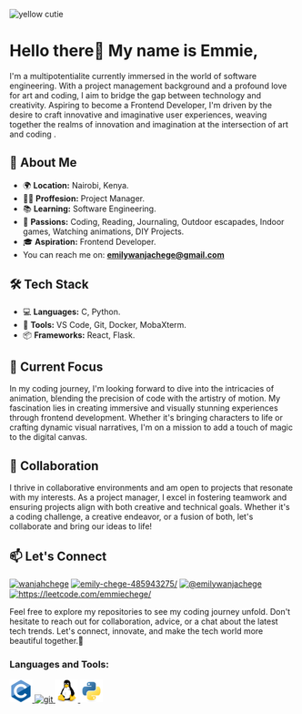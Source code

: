  ![yellow cutie](https://github.com/Emmiechege/Emmiechege/assets/133679989/12cda1be-8b61-4802-b48c-b99266f3f426)

# Hello there👋 My name is Emmie,

I'm a multipotentialite currently immersed in the world of software engineering. With a project management background and a profound love for art and coding, I aim to bridge the gap between technology and creativity. Aspiring to become a Frontend Developer, I'm driven by the desire to craft innovative and imaginative user experiences, weaving together the realms of innovation and imagination at the intersection of art and coding .

## 🚀 About Me

- 🌍 **Location:** Nairobi, Kenya.
- 👩‍💻 **Proffesion:** Project Manager.
- 📚 **Learning:** Software Engineering.
- 🎨 **Passions:** Coding, Reading, Journaling, Outdoor escapades, Indoor games, Watching animations, DIY Projects.
- 🎓 **Aspiration:** Frontend Developer.
-  You can reach me on: **emilywanjachege@gmail.com**

## 🛠️ Tech Stack

- 💻 **Languages:** C, Python.
- 🧰 **Tools:** VS Code, Git, Docker, MobaXterm.
- 📦 **Frameworks:** React, Flask.

## 🌱 Current Focus

In my coding journey, I'm looking forward to dive into the intricacies of animation, blending the precision of code with the artistry of motion. My fascination lies in creating immersive and visually stunning experiences through frontend development. Whether it's bringing characters to life or crafting dynamic visual narratives, I'm on a mission to add a touch of magic to the digital canvas.

## 🤝 Collaboration

I thrive in collaborative environments and am open to projects that resonate with my interests. As a project manager, I excel in fostering teamwork and ensuring projects align with both creative and technical goals. Whether it's a coding challenge, a creative endeavor, or a fusion of both, let's collaborate and bring our ideas to life!

## 📫 Let's Connect

<p align="left">
<a href="https://twitter.com/wanjahchege" target="blank"><img align="center" src="https://raw.githubusercontent.com/rahuldkjain/github-profile-readme-generator/master/src/images/icons/Social/twitter.svg" alt="wanjahchege" height="30" width="40" /></a>
<a href="https://linkedin.com/in/emily-chege-485943275/" target="blank"><img align="center" src="https://raw.githubusercontent.com/rahuldkjain/github-profile-readme-generator/master/src/images/icons/Social/linked-in-alt.svg" alt="emily-chege-485943275/" height="30" width="40" /></a>
<a href="https://medium.com/@emilywanjachege" target="blank"><img align="center" src="https://raw.githubusercontent.com/rahuldkjain/github-profile-readme-generator/master/src/images/icons/Social/medium.svg" alt="@emilywanjachege" height="30" width="40" /></a>
<a href="https://www.leetcode.com/https://leetcode.com/emmiechege/" target="blank"><img align="center" src="https://raw.githubusercontent.com/rahuldkjain/github-profile-readme-generator/master/src/images/icons/Social/leet-code.svg" alt="https://leetcode.com/emmiechege/" height="30" width="40" /></a>
</p>

Feel free to explore my repositories to see my coding journey unfold. Don't hesitate to reach out for collaboration, advice, or a chat about the latest tech trends. Let's connect, innovate, and make the tech world more beautiful together.🌟

<h3 align="left">Languages and Tools:</h3>
<p align="left"> <a href="https://www.cprogramming.com/" target="_blank" rel="noreferrer"> <img src="https://raw.githubusercontent.com/devicons/devicon/master/icons/c/c-original.svg" alt="c" width="40" height="40"/> </a> <a href="https://git-scm.com/" target="_blank" rel="noreferrer"> <img src="https://www.vectorlogo.zone/logos/git-scm/git-scm-icon.svg" alt="git" width="40" height="40"/> </a> <a href="https://www.linux.org/" target="_blank" rel="noreferrer"> <img src="https://raw.githubusercontent.com/devicons/devicon/master/icons/linux/linux-original.svg" alt="linux" width="40" height="40"/> </a> <a href="https://www.python.org" target="_blank" rel="noreferrer"> <img src="https://raw.githubusercontent.com/devicons/devicon/master/icons/python/python-original.svg" alt="python" width="40" height="40"/> </a> </p>
